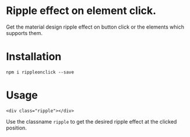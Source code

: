 # Ripple effect on element click.

Get the material design ripple effect on button click or the elements which
supports them.

# Installation

`npm i rippleonclick --save`

# Usage

```
<div class="ripple"></div>
```

Use the classname `ripple` to get the desired ripple effect at the clicked
position. 
